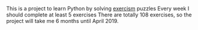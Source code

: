 This is a project to learn Python by solving [exercism](https://exercism.io/my/tracks/python) puzzles
Every week I should complete at least 5 exercises
There are totally 108 exercises, so the project will take me 6 months until April 2019.
